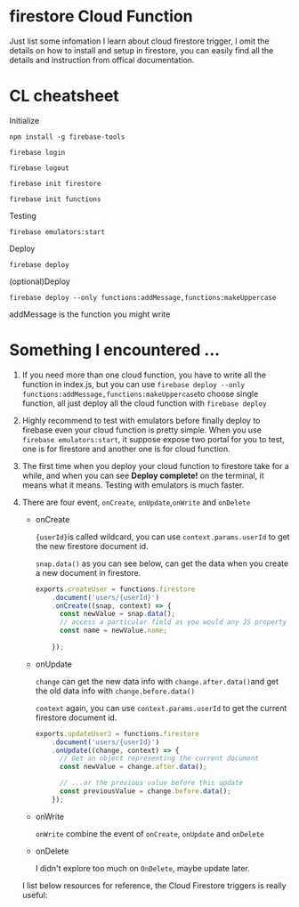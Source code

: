 # firestore Cloud Function

Just list some infomation I learn about cloud firestore trigger, I omit the details on how to install and setup in firestore, you can easily find all the details and instruction from offical documentation.

# CL cheatsheet

Initialize

```
npm install -g firebase-tools
```
```
firebase login
```
```
firebase logout
```

```
firebase init firestore
```

```
firebase init functions
```

Testing

```
firebase emulators:start
```

Deploy

```
firebase deploy
```

(optional)Deploy 

```
firebase deploy --only functions:addMessage,functions:makeUppercase
```

addMessage is the function you might write

# Something I encountered ...

1. If you need more than one cloud function, you have to write all the function in index.js, but you can use `firebase deploy --only functions:addMessage,functions:makeUppercase`to choose single function, all just deploy all the cloud function with `firebase deploy`

2. Highly recommend to test with emulators before finally deploy to firebase even your cloud function is pretty simple.  When you use `firebase emulators:start`, it suppose expose two portal for you to test, one is for firestore and another one is for cloud function.

3. The first time when you deploy your cloud function to firestore take for a while,  and when you can see **Deploy complete!**  on the terminal, it means what it means. Testing with emulators is much faster.

4. There are four event, `onCreate`, `onUpdate`,`onWrite` and `onDelete`

   - onCreate

      `{userId}`is called wildcard, you can use `context.params.userId` to get the new firestore document id.

     `snap.data()` as you can see below, can get the data when you create a new document in firestore.

     ```javascript
     exports.createUser = functions.firestore
         .document('users/{userId}')
         .onCreate((snap, context) => {
           const newValue = snap.data();
           // access a particular field as you would any JS property
           const name = newValue.name;
          
         });
     ```

   - onUpdate

     `change` can get the new data info with `change.after.data()`and get the old data info with `change.before.data()`

     `context` again, you can use `context.params.userId` to get the current firestore document id.

     ```javascript
     exports.updateUser2 = functions.firestore
         .document('users/{userId}')
         .onUpdate((change, context) => {
           // Get an object representing the current document
           const newValue = change.after.data();
     
           // ...or the previous value before this update
           const previousValue = change.before.data();
         });
     ```

   - onWrite

     `onWrite` combine the event of `onCreate`, `onUpdate` and `onDelete`

   - onDelete

     I didn't explore too much on `OnDelete`, maybe update later.

   

   I list below resources for reference, the Cloud Firestore triggers is really useful:

[Cloud Firestore triggers]:https://firebase.google.com/docs/functions/firestore-events?authuser=0
[Manage functions deployment and runtime options]:https://firebase.google.com/docs/functions/manage-functions#:~:text=%24-,firebase%20deploy%20%2D%2Donly%20functions,-%E9%BB%98%E8%AE%A4%E6%83%85%E5%86%B5%E4%B8%8B


